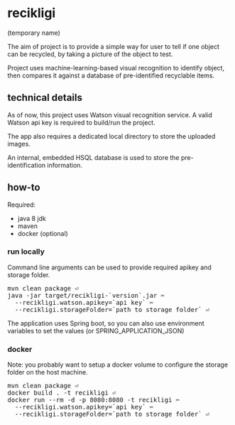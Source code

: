 # recikligi

(temporary name)

The aim of project is to provide a simple way for user to tell if one object
can be recycled, by taking a picture of the object to test. 

Project uses machine-learning-based visual recognition to identify object,
then compares it against a database of pre-identified recyclable items.

## technical details

As of now, this project uses Watson visual recognition service.
A valid Watson api key is required to build/run the project.

The app also requires a dedicated local directory to store the uploaded images.

An internal, embedded HSQL database is used to store the pre-identification information.

## how-to

Required:
* java 8 jdk
* maven
* docker (optional)

### run locally

Command line arguments can be used to provide required apikey and storage folder.
<pre>mvn clean package ⏎
java -jar target/recikligi-`version`.jar ✂
  --recikligi.watson.apikey=`api key` ✂ 
  --recikligi.storageFolder=`path to storage folder` ⏎</pre>

The application uses Spring boot, so you can also use environment variables to
set the values (or SPRING_APPLICATION_JSON)

### docker
Note: you probably want to setup a docker volume to configure the storage folder
on the host machine.

<pre>mvn clean package ⏎
docker build . -t recikligi ⏎
docker run --rm -d -p 8080:8080 -t recikligi ✂
  --recikligi.watson.apikey=`api key` ✂ 
  --recikligi.storageFolder=`path to storage folder` ⏎</pre>